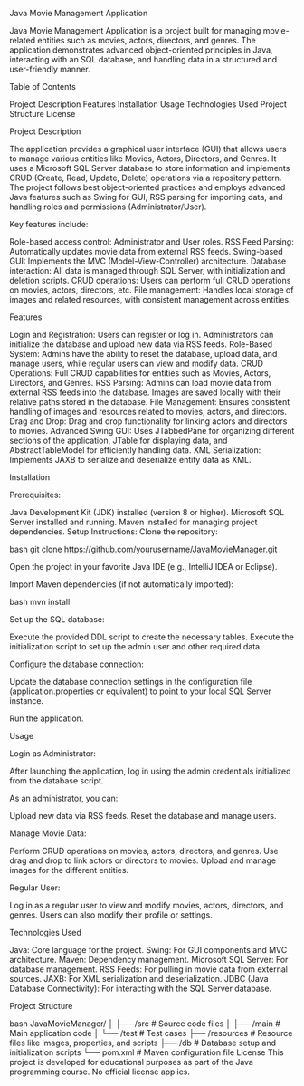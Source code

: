 Java Movie Management Application

Java Movie Management Application is a project built for managing movie-related entities such as movies, actors, directors, and genres. The application demonstrates advanced object-oriented principles in Java, interacting with an SQL database, and handling data in a structured and user-friendly manner.

Table of Contents

Project Description
Features
Installation
Usage
Technologies Used
Project Structure
License

Project Description

The application provides a graphical user interface (GUI) that allows users to manage various entities like Movies, Actors, Directors, and Genres. It uses a Microsoft SQL Server database to store information and implements CRUD (Create, Read, Update, Delete) operations via a repository pattern. The project follows best object-oriented practices and employs advanced Java features such as Swing for GUI, RSS parsing for importing data, and handling roles and permissions (Administrator/User).

Key features include:

Role-based access control: Administrator and User roles.
RSS Feed Parsing: Automatically updates movie data from external RSS feeds.
Swing-based GUI: Implements the MVC (Model-View-Controller) architecture.
Database interaction: All data is managed through SQL Server, with initialization and deletion scripts.
CRUD operations: Users can perform full CRUD operations on movies, actors, directors, etc.
File management: Handles local storage of images and related resources, with consistent management across entities.

Features

Login and Registration: Users can register or log in. Administrators can initialize the database and upload new data via RSS feeds.
Role-Based System: Admins have the ability to reset the database, upload data, and manage users, while regular users can view and modify data.
CRUD Operations: Full CRUD capabilities for entities such as Movies, Actors, Directors, and Genres.
RSS Parsing: Admins can load movie data from external RSS feeds into the database. Images are saved locally with their relative paths stored in the database.
File Management: Ensures consistent handling of images and resources related to movies, actors, and directors.
Drag and Drop: Drag and drop functionality for linking actors and directors to movies.
Advanced Swing GUI: Uses JTabbedPane for organizing different sections of the application, JTable for displaying data, and AbstractTableModel for efficiently handling data.
XML Serialization: Implements JAXB to serialize and deserialize entity data as XML.

Installation

Prerequisites:

Java Development Kit (JDK) installed (version 8 or higher).
Microsoft SQL Server installed and running.
Maven installed for managing project dependencies.
Setup Instructions:
Clone the repository:

bash
git clone https://github.com/yourusername/JavaMovieManager.git

Open the project in your favorite Java IDE (e.g., IntelliJ IDEA or Eclipse).

Import Maven dependencies (if not automatically imported):

bash
mvn install

Set up the SQL database:

Execute the provided DDL script to create the necessary tables.
Execute the initialization script to set up the admin user and other required data.

Configure the database connection:

Update the database connection settings in the configuration file (application.properties or equivalent) to point to your local SQL Server instance.

Run the application.

Usage

Login as Administrator:

After launching the application, log in using the admin credentials initialized from the database script.

As an administrator, you can:

Upload new data via RSS feeds.
Reset the database and manage users.

Manage Movie Data:

Perform CRUD operations on movies, actors, directors, and genres.
Use drag and drop to link actors or directors to movies.
Upload and manage images for the different entities.

Regular User:

Log in as a regular user to view and modify movies, actors, directors, and genres.
Users can also modify their profile or settings.

Technologies Used

Java: Core language for the project.
Swing: For GUI components and MVC architecture.
Maven: Dependency management.
Microsoft SQL Server: For database management.
RSS Feeds: For pulling in movie data from external sources.
JAXB: For XML serialization and deserialization.
JDBC (Java Database Connectivity): For interacting with the SQL Server database.

Project Structure

bash
JavaMovieManager/
│
├── /src                    # Source code files
│   ├── /main                # Main application code
│   └── /test                # Test cases
├── /resources               # Resource files like images, properties, and scripts
├── /db                      # Database setup and initialization scripts
└── pom.xml                  # Maven configuration file
License
This project is developed for educational purposes as part of the Java programming course. No official license applies.
